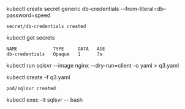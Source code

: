 kubectl create secret generic db-credentials --from-literal=db-password=speed
```
secret/db-credentials created
```

kubectl get secrets
```
NAME             TYPE     DATA   AGE
db-credentials   Opaque   1      7s
```

kubectl run sqlsvr --image nginx --dry-run=client -o yaml > q3.yaml

kubectl create -f q3.yaml

```
pod/sqlsvr created
```

kubectl exec -it sqlsvr -- bash


